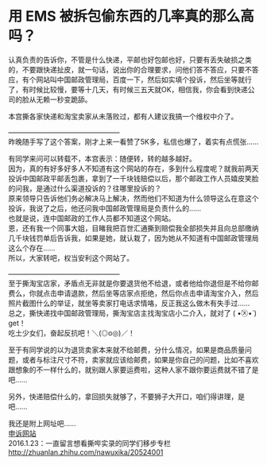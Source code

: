 # 用 EMS 被拆包偷东西的几率真的那么高吗？

认真负责的告诉你，不管是什么快递，平邮也好包邮也好，只要有丢失破损之类的，不要跟快递扯皮，就一句话，说出你的合理要求，问他们答不答应，只要不答应，有个网站叫中国邮政管理局，百度一下，然后如实填个投诉，然后坐等就行了，有时候比较慢，要等十几天，有时候三五天就OK，相信我，你会看到快递公司的脸从无赖一秒变跪舔。  

本宫撕各家快递和淘宝卖家从未落败过，都有人建议我搞一个维权中介了。  

————————————————  
昨晚随手写了这个答案，刚才上来一看赞了5K多，私信也爆了，着实有点慌张……  

有同学来问可以转载不，本宫表示：随便转，转的越多越好。  
因为，真的有好多好多人不知道有这个网站的存在，多到什么程度呢？就我前两天投诉中国邮政平邮丢包裹，拿到了一千块钱赔偿以后，那个邮政工作人员嬉皮笑脸的问我，是通过什么渠道投诉的？往哪里投诉的？  
原来领导只告诉他们务必解决马上解决，然而他们不知道为什么领导这么在意这个投诉，我说了之后，他还问我中国邮政管理局是负责什么的……  
也就是说，连中国邮政的工作人员都不知道这个网站。  
恩，还有我一个同事大姐，目睹我把百世汇通撕到赔偿我全部损失并且向总部缴纳几千块钱罚单后告诉我，如果是她，就认栽了，因为她从不知道有中国邮政管理局这么个存在……  
所以，大家转吧，权当安利这个网站了。  

————————————————  
至于撕淘宝店家，矛盾点无非就是你要退货他不给退，或者他给你退但是不给你邮费么，你就点击申请退款，然后坐等店家点拒绝，然后你点击申请淘宝介入，然后照片截图什么的举证，就坐等卖家打电话求情咯，反正我这么做木有失手过……  
总之，撕快递找中国邮政管理局，撕淘宝店主找淘宝店小二介入，就对了 ( •̀㉨•́ ) get！  
吃土少女们，奋起反抗吧！＼(◎o◎)／！  

至于有同学说的以为退货卖家本来就不给邮费，分什么情况，如果是商品质量问题，或者与标注尺寸不符，卖家就应该给邮费，如果是你自己的问题，比如不喜欢跟想象的不一样什么的，就别跟人家要运费啦，这种人家不跟你要运费就不错了是吧……  

另外，快递赔偿什么的，拿回损失就够了，不要狮子大开口，咱们得讲理，是吧……  

我还是附上网址吧……  
[申诉网站](http://sswz.spb.gov.cn)  
2016.1.23：一直留言想看撕哔实录的同学们移步专栏[<span>http://</span><span>zhuanlan.zhihu.com/nawu</span><span>xika/20524001</span><span></span>](http://zhuanlan.zhihu.com/nawuxika/20524001)